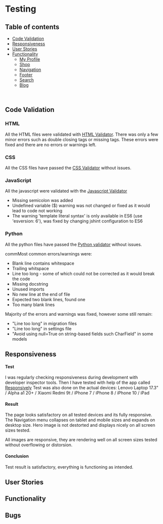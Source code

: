 # **Testing**

## Table of contents 
* [Code Validation](#code-validation)
* [Responsiveness](#responsiveness)
* [User Stories](#user-stories)
* [Functionality](#functionality)
    * [My Profile](#my-profile)
    * [Shop](#shop)
    * [Navigation](#navigation)
    * [Footer](#footer)
    * [Search](#search)
    * [Blog](#blog)


<br/>

## **Code Validation**

### **HTML**
All the HTML files were validated with [HTML Validator](https://validator.w3.org/). There was only a few minor errors such as double closing tags or missing tags. These errors were fixed and there are no errors or warnings left. 

### **CSS**
All the CSS files have passed the [CSS Validator](https://jigsaw.w3.org/css-validator/) without issues.

### **JavaScript**
All the javascript were validated with the [Javascript Validator](https://jshint.com/) 

* Missing semicolon was added
* Undefined variable ($) warning was not changed or fixed as it would lead to code not working  
* The warning 'template literal syntax' is only available in ES6 (use 'esversion: 6'), was fixed by changing jshint configuration to ES6


### **Python**
All the python files have passed the [Python validator](pep8) without issues.

commMost common errors/warnings were:
* Blank line contains whitespace
* Trailing whitspace
* Line too long - some of which could not be corrected as it would break the code
* Missing docstring
* Unused imports
* No new line at the end of file
* Expected two blank lines, found one
* Too many blank lines

Majority of the errors and warnings was fixed, however some still remain:
* "Line too long" in migration files
* "Line too long" in settings file
* "Avoid using null=True on string-based fields such CharField" in some models




## **Responsiveness**


#### Test 
I was regularly checking responsiveness during development with developer inspector tools. Then I have tested with help of the app called [Responsively](https://responsively.app/)
Test was also done on the actual devices: Lenovo Laptop 17.3" / Alpha a1 20+ / Xiaomi Redmi 9t /  iPhone 7 / iPhone 8 / iPhone 10 / iPad 

#### Result 
The page looks satisfactory on all tested devices and its fully responsive. The Navigation menu collapses on tablet and mobile sizes and expands on desktop size. Hero image is not destorted and displays nicely on all screen sizes tested. 

All images are responsive, they are rendering well on all screen sizes tested without overflowing or distorsion.


#### Conclusion
Test result is satisfactory, everything is functioning as intended.


## **User Stories**


## **Functionality**








## **Bugs**